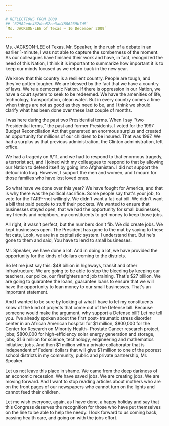 ```yaml
---
---

# REFLECTIONS FROM 2009
## `62982ede462dea52ce3ad4886239b7d8`
`Ms. JACKSON-LEE of Texas — 16 December 2009`

---
```



Ms. JACKSON-LEE of Texas. Mr. Speaker, in the rush of a debate in an 
earlier 1-minute, I was not able to capture the somberness of the 
moment. As our colleagues have finished their work and have, in fact, 
recognized the need of this Nation, I think it is important to 
summarize how important it is to keep our minds focused as we return 
back in the new year.

We know that this country is a resilient country. People are tough, 
and they've gotten tougher. We are blessed by the fact that we have a 
country of laws. We're a democratic Nation. If there is oppression in 
our Nation, we have a court system to seek to be redeemed. We have the 
amenities of life, technology, transportation, clean water. But in 
every country comes a time when things are not as good as they need to 
be, and I think we should clarify what has been done over these last 
couple of months.

I was here during the past two Presidential terms. When I say ''two 
Presidential terms,'' the past and former Presidents. I voted for the 
1997 Budget Reconciliation Act that generated an enormous surplus and 
created an opportunity for millions of our children to be insured. That 
was 1997. We had a surplus as that previous administration, the Clinton 
administration, left office.

We had a tragedy on 9/11, and we had to respond to that enormous 
tragedy, a terrorist act, and I joined with my colleagues to respond to 
that by allowing our Nation to defend itself by going into Afghanistan. 
I did not support the detour into Iraq. However, I support the men and 
women, and I mourn for those families who have lost loved ones.

So what have we done over this year? We have fought for America, and 
that is why there was the political sacrifice. Some people say that's 
your job, to vote for the TARP--not willingly. We didn't want a fat-cat 
bill. We didn't want a bill that paid people to stuff their pockets. We 
wanted to ensure that businesses stayed open, that we had the 
opportunity for small businesses, my friends and neighbors, my 
constituents to get money to keep those jobs.

All right, it wasn't perfect, but the numbers don't fib. We did 
create jobs. We kept businesses open. The President has gone to the mat 
by saying to these fat cats, Look, we are in a capitalistic system. I 
understand that. But he's gone to them and said, You have to lend to 
small businesses.



Mr. Speaker, we have done a lot. And in doing a lot, we have provided 
the opportunity for the kinds of dollars coming to the districts.

So let me just say this: $48 billion in highways, transit and other 
infrastructure. We are going to be able to stop the bleeding by keeping 
our teachers, our police, our firefighters and job training. That's $27 
billion. We are going to guarantee the loans, guarantee loans to ensure 
that we will have the opportunity to loan money to our small 
businesses. That's an important statement.

And I wanted to be sure by looking at what I have to let my 
constituents know of the kind of projects that come out of the Defense 
bill. Because someone would make the argument, why support a Defense 
bill? Let me tell you. I've already spoken about the first post-
traumatic stress disorder center in an African American hospital for $1 
million, $800,000 for the Center for Research on Minority Health-
Prostate Cancer research project, jobs; $800,000 for high-efficiency 
solar energy generation and storage, jobs; $1.6 million for science, 
technology, engineering and mathematics initiative, jobs. And then $1 
million with a private collaborator that is independent of Federal 
dollars that will give $1 million to one of the poorest school 
districts in my community, public and private partnership, Mr. Speaker.

Let us not leave this place in shame. We came from the deep darkness 
of an economic recession. We have saved jobs. We are creating jobs. We 
are moving forward. And I want to stop reading articles about mothers 
who are on the front pages of our newspapers who cannot turn on the 
lights and cannot feed their children.

Let me wish everyone, again, as I have done, a happy holiday and say 
that this Congress deserves the recognition for those who have put 
themselves on the line to be able to help the needy. I look forward to 
us coming back, passing health care, and going on with the jobs effort.



